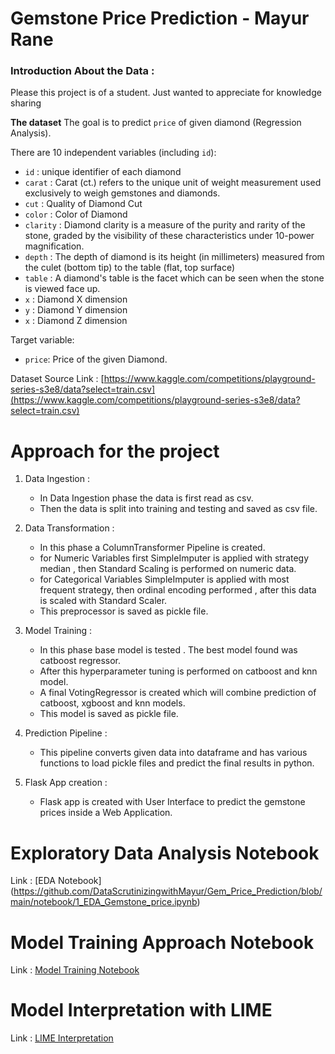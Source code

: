 # Gemstone Price Prediction - Mayur Rane

### Introduction About the Data :

Please this project is of a student. Just wanted to appreciate for knowledge sharing 

**The dataset** The goal is to predict `price` of given diamond (Regression Analysis).

There are 10 independent variables (including `id`):

* `id` : unique identifier of each diamond
* `carat` : Carat (ct.) refers to the unique unit of weight measurement used exclusively to weigh gemstones and diamonds.
* `cut` : Quality of Diamond Cut
* `color` : Color of Diamond
* `clarity` : Diamond clarity is a measure of the purity and rarity of the stone, graded by the visibility of these characteristics under 10-power magnification.
* `depth` : The depth of diamond is its height (in millimeters) measured from the culet (bottom tip) to the table (flat, top surface)
* `table` : A diamond's table is the facet which can be seen when the stone is viewed face up.
* `x` : Diamond X dimension
* `y` : Diamond Y dimension
* `x` : Diamond Z dimension

Target variable:
* `price`: Price of the given Diamond.

Dataset Source Link :
[https://www.kaggle.com/competitions/playground-series-s3e8/data?select=train.csv](https://www.kaggle.com/competitions/playground-series-s3e8/data?select=train.csv)


# Approach for the project 

1. Data Ingestion : 
    * In Data Ingestion phase the data is first read as csv. 
    * Then the data is split into training and testing and saved as csv file.

2. Data Transformation : 
    * In this phase a ColumnTransformer Pipeline is created.
    * for Numeric Variables first SimpleImputer is applied with strategy median , then Standard Scaling is performed on numeric data.
    * for Categorical Variables SimpleImputer is applied with most frequent strategy, then ordinal encoding performed , after this data is scaled with Standard Scaler.
    * This preprocessor is saved as pickle file.

3. Model Training : 
    * In this phase base model is tested . The best model found was catboost regressor.
    * After this hyperparameter tuning is performed on catboost and knn model.
    * A final VotingRegressor is created which will combine prediction of catboost, xgboost and knn models.
    * This model is saved as pickle file.

4. Prediction Pipeline : 
    * This pipeline converts given data into dataframe and has various functions to load pickle files and predict the final results in python.

5. Flask App creation : 
    * Flask app is created with User Interface to predict the gemstone prices inside a Web Application.

# Exploratory Data Analysis Notebook

Link : [EDA Notebook] (https://github.com/DataScrutinizingwithMayur/Gem_Price_Prediction/blob/main/notebook/1_EDA_Gemstone_price.ipynb)

# Model Training Approach Notebook

Link : [Model Training Notebook](./notebook/2_Model_Training_Gemstone.ipynb)

# Model Interpretation with LIME 

Link : [LIME Interpretation](./notebook/3_Explainability_with_LIME.ipynb)
